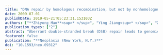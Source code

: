 ```yaml
---
title: "DNA repair by homologous recombination, but not by nonhomologous end joining, is elevated in breast cancer cells"
date: 2009-07-01
publishDate: 2019-05-21T05:23:31.153103Z
authors: ["**Zhiyong Mao**<sup>* </sup>", "Ying Jiang<sup>* </sup>", "Xiang Liu", "Andrei Seluanov", "Vera Gorbunova"]
publication_types: ["2"]
abstract: "Aberrant double-stranded break (DSB) repair leads to genomic instability, which is a hallmark of malignant cells. Double-stranded breaks are repaired by two pathways: homologous recombination (HR) and nonhomologous DNA end joining (NHEJ). It is not known whether these repair pathways are affected in sporadic breast tumors. Here, we examined the efficiency of HR and NHEJ repair in a panel of sporadic breast cancer cell lines and tested whether the efficiency of HR or NHEJ correlates with radioresistance. Homologous recombination and NHEJ in breast cancer cells were analyzed using in vivo fluorescent assays. Unexpectedly, our analysis revealed that the efficiency of HR is significantly elevated in breast cancer cells compared with normal mammary epithelial cells. In contrast, the efficiency of NHEJ in breast cancer cells is not different from normal cells. Overall, breast cancer cells were more sensitive to radiation than normal cells, but the levels of resistance did not correlate with either HR or NHEJ efficiency. Thus, we demonstrate that sporadic breast cancers are not associated with a deficiency in DSB repair, but rather with upregulation of the HR pathway. Our finding of elevated HR in sporadic breast cancer cell lines suggests that therapies directed against the components of HR will be highly tumor-specific."
featured: false
publication: "**Neoplasia (New York, N.Y.)**"
doi: "10.1593/neo.09312"
---
```


